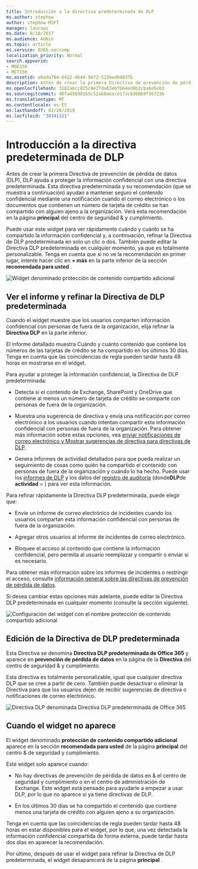 ```yaml
---
title: Introducción a la directiva predeterminada de DLP
ms.author: stephow
author: stephow-MSFT
manager: laurawi
ms.date: 8/10/2017
ms.audience: Admin
ms.topic: article
ms.service: O365-seccomp
localization_priority: Normal
search.appverid:
- MOE150
- MET150
ms.assetid: e0ada764-6422-4b44-9472-513bed04837b
description: Antes de crear la primera Directiva de prevención de pérdida de datos (DLP), DLP ayuda a proteger la información confidencial con una directiva predeterminada. Esta directiva predeterminada y su recomendación (que se muestra a continuación) ayudan a mantener seguro el contenido confidencial mediante una notificación cuando el correo electrónico o los documentos que contienen un número de tarjeta de crédito se han compartido con alguien ajeno a la organización.
ms.openlocfilehash: 3182abcc825c8e27da83ebfb64ed8b2cba6ebcb3
ms.sourcegitcommit: 48fa456981b5c52ab8aeace173c8366b9f36723b
ms.translationtype: MT
ms.contentlocale: es-ES
ms.lasthandoff: 02/28/2019
ms.locfileid: "30341321"
---
```

# <a name="get-started-with-the-default-dlp-policy"></a>Introducción a la directiva predeterminada de DLP

Antes de crear la primera Directiva de prevención de pérdida de datos (DLP), DLP ayuda a proteger la información confidencial con una directiva predeterminada. Esta directiva predeterminada y su recomendación (que se muestra a continuación) ayudan a mantener seguro el contenido confidencial mediante una notificación cuando el correo electrónico o los documentos que contienen un número de tarjeta de crédito se han compartido con alguien ajeno a la organización. Verá esta recomendación en la página **principal** del centro de seguridad &amp; y cumplimiento. 
  
Puede usar este widget para ver rápidamente cuándo y cuánto se ha compartido la información confidencial y, a continuación, refinar la Directiva de DLP predeterminada en solo un clic o dos. También puede editar la Directiva DLP predeterminada en cualquier momento, ya que es totalmente personalizable. Tenga en cuenta que si no ve la recomendación en primer lugar, intente hacer clic en **+ más** en la parte inferior de la sección **recomendada para usted** . 
  
![Widget denominado protección de contenido compartido adicional](media/2bae6dbc-cc92-4f35-b54c-c36e60226b5b.png)
  
## <a name="view-the-report-and-refine-the-default-dlp-policy"></a>Ver el informe y refinar la Directiva de DLP predeterminada

Cuando el widget muestre que los usuarios comparten información confidencial con personas de fuera de la organización, elija refinar la **Directiva DLP** en la parte inferior. 
  
El informe detallado muestra Cuándo y cuánto contenido que contiene los números de las tarjetas de crédito se ha compartido en los últimos 30 días. Tenga en cuenta que las coincidencias de regla pueden tardar hasta 48 horas en mostrarse en el widget.
  
Para ayudar a proteger la información confidencial, la Directiva de DLP predeterminada:
  
- Detecta si el contenido de Exchange, SharePoint y OneDrive que contiene al menos un número de tarjeta de crédito se comparte con personas de fuera de la organización.
    
- Muestra una sugerencia de directiva y envía una notificación por correo electrónico a los usuarios cuando intentan compartir esta información confidencial con personas de fuera de la organización. Para obtener más información sobre estas opciones, vea [enviar notificaciones de correo electrónico y Mostrar sugerencias de directiva para directivas de DLP](use-notifications-and-policy-tips.md).
    
- Genera informes de actividad detallados para que pueda realizar un seguimiento de cosas como quién ha compartido el contenido con personas de fuera de la organización y cuándo lo ha hecho. Puede usar los [informes de DLP](view-the-dlp-reports.md) y los datos del [registro de auditoría](search-the-audit-log-in-security-and-compliance.md) (donde**DLP**de **actividad** = ) para ver esta información.
    
Para refinar rápidamente la Directiva DLP predeterminada, puede elegir que:
  
- Envíe un informe de correo electrónico de incidentes cuando los usuarios compartan esta información confidencial con personas de fuera de la organización.
    
- Agregar otros usuarios al informe de incidentes de correo electrónico.
    
- Bloquee el acceso al contenido que contiene la información confidencial, pero permita al usuario reemplazar y compartir o enviar si es necesario.
    
Para obtener más información sobre los informes de incidentes o restringir el acceso, consulte [información general sobre las directivas de prevención de pérdida de datos](data-loss-prevention-policies.md).
  
Si desea cambiar estas opciones más adelante, puede editar la Directiva DLP predeterminada en cualquier momento (consulte la sección siguiente).
  
![Configuración del widget con el nombre protección de contenido compartido adicional](media/dad30a84-2715-4c0a-a5c5-44d85492363e.png)
  
## <a name="edit-the-default-dlp-policy"></a>Edición de la Directiva de DLP predeterminada

Esta Directiva se denomina **Directiva DLP predeterminada de Office 365** y aparece en **prevención de pérdida de datos** en la página de la **Directiva** del centro de seguridad &amp; y cumplimiento. 
  
Esta directiva es totalmente personalizable, igual que cualquier directiva DLP que se cree a partir de cero. También puede desactivar o eliminar la Directiva para que los usuarios dejen de recibir sugerencias de directiva o notificaciones de correo electrónico.
  
![Directiva DLP denominada Directiva DLP predeterminada de Office 365](media/260731e8-4d57-4c98-abec-07b052ec48d5.png)
  
## <a name="when-the-widget-does-and-does-not-appear"></a>Cuando el widget no aparece

El widget denominado **protección de contenido compartido adicional** aparece en la sección **recomendada para usted** de la página **principal** del centro &amp; de seguridad y cumplimiento. 
  
Este widget solo aparece cuando:
  
- No hay directivas de prevención de pérdida de datos en &amp; el centro de seguridad y cumplimiento o en el centro de administración de Exchange. Este widget está pensado para ayudarle a empezar a usar DLP, por lo que no aparece si ya tiene directivas de DLP.
    
- En los últimos 30 días se ha compartido el contenido que contiene menos una tarjeta de crédito con alguien ajeno a su organización.
    
Tenga en cuenta que las coincidencias de regla pueden tardar hasta 48 horas en estar disponibles para el widget, por lo que, una vez detectada la información confidencial compartida de forma externa, puede tardar hasta dos días en aparecer la recomendación.
  
Por último, después de usar el widget para refinar la Directiva de DLP predeterminada, el widget desaparecerá de la página **principal** . 
  

